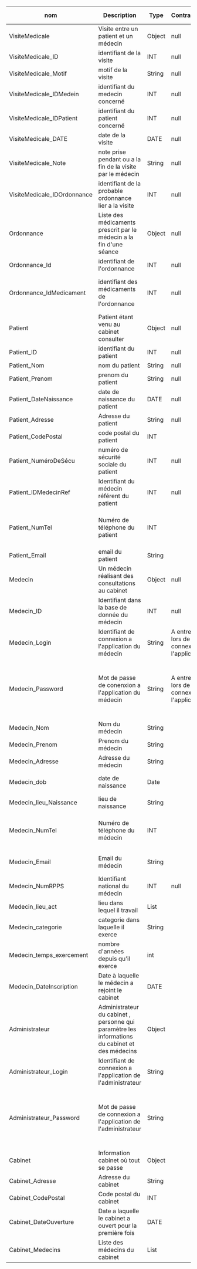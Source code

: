 | nom | Description | Type | Contraintes | Règle de composition |
| -------------- | ------------ |--------|----------|------------|
| VisiteMedicale | Visite entre un patient et un médecin | Object | null | null |
| VisiteMedicale_ID | identifiant de la visite | INT | null | null |
| VisiteMedicale_Motif | motif de la visite | String | null | null |
| VisiteMedicale_IDMedein | identifiant du medecin concerné | INT | null | null|
| VisiteMedicale_IDPatient | identifiant du patient concerné | INT | null | null |
| VisiteMedicale_DATE | date de la visite | DATE | null | null |
| VisiteMedicale_Note | note prise pendant ou a la fin de la visite par le médecin | String | null | null |
| VisiteMedicale_IDOrdonnance | identifiant de la probable ordonnance lier a la visite | INT | null | null |
| Ordonnance | Liste des médicaments prescrit par le médecin a la fin d'une séance | Object | null | null |
| Ordonnance_Id | identifiant de l'ordonnance | INT | null | null |
| Ordonnance_IdMedicament | identifiant des médicaments de l'ordonnance | INT | null | On peut avoir plusieur médicaments par ordonnance |
| Patient | Patient étant venu au cabinet consulter | Object | null | null |
| Patient_ID | identifiant du patient | INT | null | null |
| Patient_Nom | nom du patient | String | null | null |
| Patient_Prenom | prenom du patient | String | null | null |
| Patient_DateNaissance | date de naissance du patient | DATE | null | null |
| Patient_Adresse | Adresse du patient | String | null | null |
| Patient_CodePostal | code postal du patient | INT |  | Non vide , < 100000 |
| Patient_NuméroDeSécu | numéro de sécurité sociale du patient | INT | null | null |
| Patient_IDMedecinRef | Identifiant du médecin référent du patient | INT | null | null |
| Patient_NumTel | Numéro de téléphone du patient | INT |  | Numéro en retirant le premier chiffre (0) , Non vide |
| Patient_Email | email du patient | String | | Forme : %@%.%  |
| Medecin | Un médecin réalisant des consultations au cabinet | Object | null | null |
| Medecin_ID | Identifiant dans la base de donnée du médecin | INT | null | null |
| Medecin_Login | Identifiant de connexion a l'application du médecin | String | A entrer lors de la connexion à l'application| Forme : nom.prenom , sans accent |
| Medecin_Password | Mot de passe de conenxion a l'application du médecin | String | A entrer lors de la connexion a l'application | 10 caractère minimum, 1 caractère spécial , lettre et chiffre , majuscule et minuscule |
| Medecin_Nom | Nom du médecin | String |  | Sans accent , Non vide |
| Medecin_Prenom | Prenom du médecin | String |  | Sans accent , Non vide |
| Medecin_Adresse | Adresse du médecin | String | | |
| Medecin_dob | date de naissance | Date | | De la forme jj/mm/aaaa , Non vide |
| Medecin_lieu_Naissance | lieu de naissance | String | | |
| Medecin_NumTel | Numéro de téléphone du médecin | INT |  | Numéro en retirant le premier chiffre (0) , Non vide |
| Medecin_Email | Email du médecin | String |  | De la forme %@%.% , Non vide |
| Medecin_NumRPPS | Identifiant national du médecin | INT | null | null |
| Medecin_lieu_act | lieu dans lequel il travail | List | | composé d'adresse |
| Medecin_categorie | categorie dans laquelle il exerce | String | | |
| Medecin_temps_exercement | nombre d'années depuis qu'il exerce | int | | <-
| Medecin_DateInscription | Date à laquelle le médecin a rejoint le cabinet | DATE |  | De la forme jj/mm/aaaa , Non vide |
| Administrateur | Administrateur du cabinet , personne qui paramètre les informations du cabinet et des médecins | Object |  |  |
| Administrateur_Login | Identifiant de connexion a l'application de l'administrateur | String |  | Forme : nom.prenom sans accent |
| Administrateur_Password | Mot de passe de connexion a l'application de l'administrateur | String |  | 10 caractère minimum, 1 caractère spécial , lettre et chiffre , majuscule et minuscule |
| Cabinet | Information cabinet où tout se passe | Object |  |  |
| Cabinet_Adresse | Adresse du cabinet | String |  | Non vide |
| Cabinet_CodePostal | Code postal du cabinet | INT |  | Non vide , < 100000 |
| Cabinet_DateOuverture | Date a laquelle le cabinet a ouvert pour la première fois | DATE |  | De la forme jj/mm/aaaa , Non vide |
| Cabinet_Medecins | Liste des médecins du cabinet | List |  |  |
